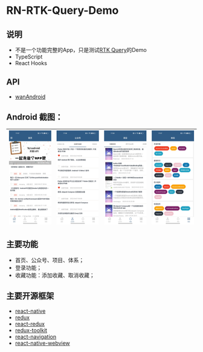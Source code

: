 # RN-RTK-Query-Demo

## 说明
- 不是一个功能完整的App，只是测试[RTK Query](https://redux-toolkit.js.org/rtk-query/overview)的Demo
- TypeScript
- React Hooks

## API
 - [wanAndroid](https://github.com/hongyangAndroid/wanandroid)

## Android 截图：

| ![](jpg/home.jpg) | ![](jpg/offic.jpg) | ![](jpg/proj.jpg) | ![](jpg/tree.jpg) |
| --- | --- | --- | --- |


## 主要功能

- 首页、公众号、项目、体系；
- 登录功能；
- 收藏功能：添加收藏、取消收藏；
  

## 主要开源框架

 - [react-native](https://github.com/facebook/react-native)
 - [redux](https://github.com/reduxjs/redux)
 - [react-redux](https://github.com/reduxjs/react-redux)
 - [redux-toolkit](https://github.com/reduxjs/redux-toolkit)
 - [react-navigation](https://github.com/react-navigation/react-navigation)
 - [react-native-webview](https://github.com/react-native-community/react-native-webview)
